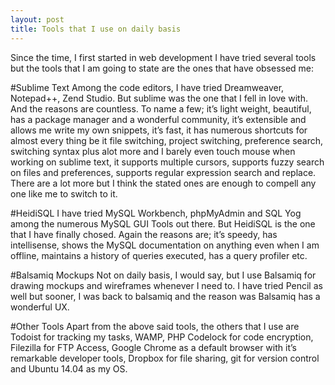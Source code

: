 ```yaml
---
layout: post
title: Tools that I use on daily basis
---
```


Since the time, I first started in web development I have tried several tools but the tools that I am going to state are the ones that have obsessed me:

#Sublime Text
Among the code editors, I have tried Dreamweaver, Notepad++, Zend Studio. But sublime was the one that I fell in love with. And the reasons are countless. To name a few; it’s light weight, beautiful, has a package manager and a wonderful community, it’s extensible and allows me write my own snippets, it’s fast, it has numerous shortcuts for almost every thing be it file switching, project switching, preference search, switching syntax plus alot more and I barely even touch mouse when working on sublime text, it supports multiple cursors, supports fuzzy search on files and preferences, supports regular expression search and replace. There are a lot more but I think the stated ones are enough to compell any one like me to switch to it.

#HeidiSQL
I have tried MySQL Workbench, phpMyAdmin and SQL Yog among the numerous MySQL GUI Tools out there. But HeidiSQL is the one that I have finally chosed. Again the reasons are; it’s speedy, has intellisense, shows the MySQL documentation on anything even when I am offline, maintains a history of queries executed, has a query profiler etc.

#Balsamiq Mockups
Not on daily basis, I would say, but I use Balsamiq for drawing mockups and wireframes whenever I need to. I have tried Pencil as well but sooner, I was back to balsamiq and the reason was Balsamiq has a wonderful UX.

#Other Tools
Apart from the above said tools, the others that I use are Todoist for tracking my tasks, WAMP, PHP Codelock for code encryption, Filezilla for FTP Access, Google Chrome as a default browser with it’s remarkable developer tools, Dropbox for file sharing, git for version control and Ubuntu 14.04 as my OS.